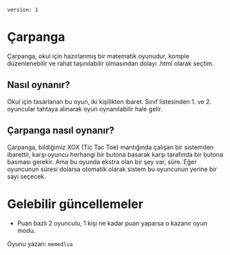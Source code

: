`version: 1`
# Çarpanga
Çarpanga, okul için hazırlanmış bir matematik oyunudur, komple düzenlenebilir ve rahat taşınılabilir olmasından dolayı .html olarak seçtim.

## Nasıl oynanır?
Okul için tasarlanan bu oyun, iki kişilikten ibaret. Sınıf listesinden 1. ve 2. oyuncular tahtaya alınarak oyun oynanılabilir hale gelir.

## Çarpanga nasıl oynanır?
Çarpanga, bildiğimiz XOX (Tic Tac Toe) mantığında çalışan bir sistemden ibarettir, karşı oyuncu herhangi bir butona basarak karşı tarafında bir butona basması gerekir. Ama bu oyunda ekstra olan bir şey var, süre. Eğer oyuncunun süresi dolarsa otomatik olarak sistem bu oyuncunun yerine bir sayı seçecek.

# Gelebilir güncellemeler
- Puan bazlı 2 oyunculu, 1 kişi ne kadar puan yaparsa o kazanır oyun modu.

Oyunu yazan: `memedlua` 
